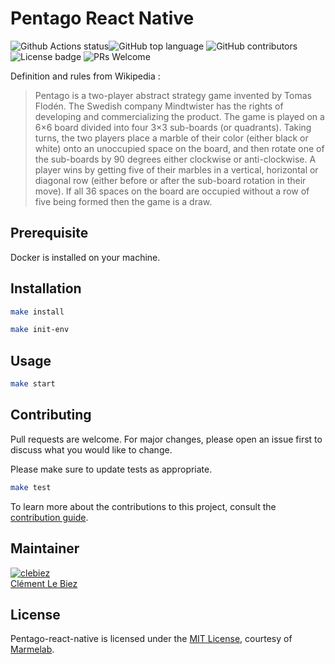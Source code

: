 # Pentago React Native

![Github Actions status](https://github.com/marmelab/pentaog-react-native/workflows/test/badge.svg)![GitHub top language](https://img.shields.io/github/languages/top/marmelab/pentago-react-native.svg) ![GitHub contributors](https://img.shields.io/github/contributors/marmelab/pentago-react-native.svg) ![License badge](https://img.shields.io/github/license/marmelab/pentago-react-native.svg) ![PRs Welcome](https://img.shields.io/badge/PRs-welcome-brightgreen.svg)

Definition and rules from Wikipedia :

> Pentago is a two-player abstract strategy game invented by Tomas Flodén. The Swedish company Mindtwister has the rights of developing and commercializing the product. The game is played on a 6×6 board divided into four 3×3 sub-boards (or quadrants). Taking turns, the two players place a marble of their color (either black or white) onto an unoccupied space on the board, and then rotate one of the sub-boards by 90 degrees either clockwise or anti-clockwise. A player wins by getting five of their marbles in a vertical, horizontal or diagonal row (either before or after the sub-board rotation in their move). If all 36 spaces on the board are occupied without a row of five being formed then the game is a draw.

## Prerequisite

Docker is installed on your machine.

## Installation

```bash
make install
```

```bash
make init-env
```

## Usage

```bash
make start
```

## Contributing

Pull requests are welcome. For major changes, please open an issue first to discuss what you would like to change.

Please make sure to update tests as appropriate.

```bash
make test
```

To learn more about the contributions to this project, consult the [contribution guide](/.github/CONTRIBUTING.md).

## Maintainer

[![clebiez](https://avatars.githubusercontent.com/u/12797391?s=96&v=4)](https://github.com/clebiez)  
[Clément Le Biez](https://github.com/clebiez)

## License

Pentago-react-native is licensed under the [MIT License](LICENSE), courtesy of [Marmelab](http://marmelab.com).
